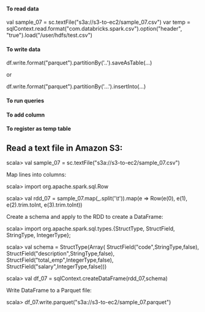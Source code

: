#### To read data 
val sample_07 = sc.textFile("s3a://s3-to-ec2/sample_07.csv")
var temp = sqlContext.read.format("com.databricks.spark.csv").option("header", "true").load("/user/hdfs/test.csv") 


#### To write data

df.write.format("parquet").partitionBy('..').saveAsTable(...)

or

df.write.format("parquet").partitionBy('...').insertInto(...)

#### To run queries

#### To add column

#### To register as temp table


####


####

####


####


####


####



####

####

## Read a text file in Amazon S3:
scala> val sample_07 = sc.textFile("s3a://s3-to-ec2/sample_07.csv")

Map lines into columns:

scala> import org.apache.spark.sql.Row

scala> val rdd_07 = sample_07.map(_.split('\t')).map(e ⇒ Row(e(0), e(1), e(2).trim.toInt, e(3).trim.toInt))

Create a schema and apply to the RDD to create a DataFrame:

scala> import org.apache.spark.sql.types.{StructType, StructField, StringType, IntegerType};

scala> val schema = StructType(Array(
  StructField("code",StringType,false),
  StructField("description",StringType,false),
  StructField("total_emp",IntegerType,false),
  StructField("salary",IntegerType,false)))

scala> val df_07 = sqlContext.createDataFrame(rdd_07,schema)

Write DataFrame to a Parquet file:

scala> df_07.write.parquet("s3a://s3-to-ec2/sample_07.parquet")
